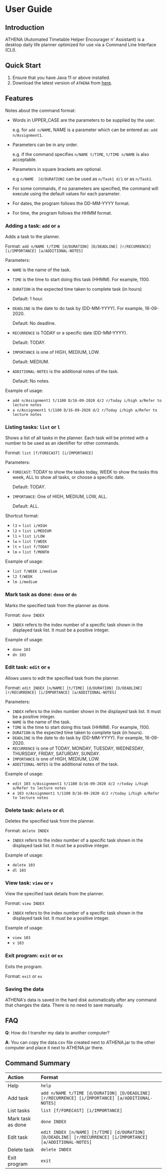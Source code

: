 # User Guide

## Introduction

ATHENA (Automated Timetable Helper Encourager n' Assistant) is a desktop daily life planner optimized for use via a Command Line Interface (CLI).

## Quick Start

1. Ensure that you have Java 11 or above installed.
2. Download the latest version of `ATHENA` from [here](https://github.com/AY2021S1-CS2113T-W12-2/tp/releases).

## Features 
Notes about the command format:
* Words in UPPER_CASE are the parameters to be supplied by the user.

    e.g. for `add n/NAME`, NAME is a parameter which can be entered as: `add n/Assignment1`.
* Parameters can be in any order.

    e.g. if the command specifies `n/NAME t/TIME`, `t/TIME n/NAME` is also acceptable.
* Parameters in square brackets are optional. 
    
    e.g `n/NAME  [d/DURATION]` can be used as `n/Task1 d/1` or as `n/Task1`.
* For some commands, if no parameters are specified, the command will execute using the default values for each parameter.
* For dates, the program follows the DD-MM-YYYY format.
* For time, the program follows the HHMM format.

### Adding a task: `add` or `a`
Adds a task to the planner.

Format: `add n/NAME t/TIME [d/DURATION] [D/DEADLINE] [r/RECURRENCE] [i/IMPORTANCE] [a/ADDITIONAL-NOTES]`

Parameters:
* `NAME` is the name of the task.
* `TIME` is the time to start doing this task (HHMM). For example, 1100.
* `DURATION` is the expected time taken to complete task (in hours)
   
   Default: 1 hour.
* `DEADLINE` is the date to do task by (DD-MM-YYYY). For example, 16-09-2020.
   
   Default: No deadline.
* `RECURRENCE` is TODAY or a specific date (DD-MM-YYYY).
   
   Default: TODAY.
* `IMPORTANCE` is one of HIGH, MEDIUM, LOW.
   
   Default: MEDIUM.
* `ADDITIONAL-NOTES` is the additional notes of the task.
   
   Default: No notes.

Example of usage: 

* `add n/Assignment1 t/1100 D/16-09-2020 d/2 r/Today i/high a/Refer to lecture notes`
* `a n/Assignment1 t/1100 D/16-09-2020 d/2 r/Today i/high a/Refer to lecture notes`

### Listing tasks: `list` or `l`
Shows a list of all tasks in the planner. Each task will be printed with a number to be used as an identifier for other commands.

Format: `list [f/FORECAST] [i/IMPORTANCE]`

Parameters:
* `FORECAST`: TODAY to show the tasks today, WEEK to show the tasks this week, ALL to show all tasks, or choose a specific date. 
  
  Default: TODAY.
* `IMPORTANCE`: One of HIGH, MEDIUM, LOW, ALL. 
  
  Default: ALL.

Shortcut format:
* `l3` = `list i/HIGH`
* `l2` = `list i/MEDIUM`
* `l1` = `list i/LOW`
* `lw` = `list f/WEEK`
* `lt` = `list f/TODAY`
* `lm` = `list f/MONTH`
  
Example of usage: 

* `list f/WEEK i/medium`
* `l2 f/WEEK`
* `lm i/medium`

### Mark task as done: `done` or `dn`
Marks the specified task from the planner as done.

Format: `done INDEX`

* `INDEX` refers to the index number of a specific task shown in the displayed task list. It must be a positive integer.

Example of usage: 

* `done 103`
* `dn 103` 

### Edit task: `edit` or `e`
Allows users to edit the specified task from the planner.

Format: `edit INDEX [n/NAME] [t/TIME] [d/DURATION] [D/DEADLINE] [r/RECURRENCE] [i/IMPORTANCE] [a/ADDITIONAL-NOTES]`

Parameters:
* `INDEX` refers to the index number shown in the displayed task list. It must be a positive integer.
* `NAME` is the name of the task.
* `TIME` is the time to start doing this task (HHMM). For example, 1100.
* `DURATION` is the expected time taken to complete task (in hours).
* `DEADLINE` is the date to do task by (DD-MM-YYYY). For example, 16-09-2020.
* `RECURRENCE` is one of TODAY, MONDAY, TUESDAY, WEDNESDAY, THURSDAY, FRIDAY, SATURDAY, SUNDAY.
* `IMPORTANCE` is one of HIGH, MEDIUM, LOW.
* `ADDITIONAL-NOTES` is the additional notes of the task.
   
Example of usage: 

* `edit 103 n/Assignment1 t/1100 D/16-09-2020 d/2 r/today i/high a/Refer to lecture notes`
* `e 103 n/Assignment1 t/1100 D/16-09-2020 d/2 r/today i/high a/Refer to lecture notes`

### Delete task: `delete` or `dl`
Deletes the specified task from the planner.

Format: `delete INDEX`

* `INDEX` refers to the index number of a specific task shown in the displayed task list. It must be a positive integer.
 
Example of usage: 

* `delete 103`
* `dl 103`

### View task: `view` or `v`
View the specified task details from the planner.

Format: `view INDEX`

* `INDEX` refers to the index number of a specific task shown in the displayed task list. It must be a positive integer.
 
Example of usage: 

* `view 103`
* `v 103`

### Exit program: `exit` or `ex`
Exits the program.

Format: `exit` or `ex`

### Saving the data
ATHENA's data is saved in the hard disk automatically after any command that changes the data. There is no need to save manually.  
   
## FAQ

**Q**: How do I transfer my data to another computer? 

**A**: You can copy the data.csv file created next to ATHENA.jar to the other computer and place it next to ATHENA.jar there.

## Command Summary

| Action            | Format                                                                                            |
| :---              | :---                                                                                                        |
| Help              | `help`                                                                                                      |
| Add task          | `add n/NAME t/TIME [d/DURATION] [D/DEADLINE] [r/RECURRENCE] [i/IMPORTANCE] [a/ADDITIONAL-NOTES]`            |
| List tasks        | `list [f/FORECAST] [i/IMPORTANCE]`                                                                          |
| Mark task as done | `done INDEX`                                                                                                |
| Edit task         | `edit INDEX [n/NAME] [t/TIME] [d/DURATION] [D/DEADLINE] [r/RECURRENCE] [i/IMPORTANCE] [a/ADDITIONAL-NOTES]` |
| Delete task       | `delete INDEX`                                                                                              |
| Exit program      | `exit`                                                                                                      |